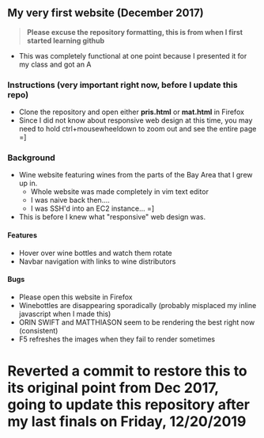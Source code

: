 
## My very first website (December 2017)
> **Please excuse the repository formatting, this is from when I first started learning github**
 - This was completely functional at one point because I presented it for my class and got an A

### Instructions (__very important__ right now, before I update this repo)
- Clone the repository and open either **pris.html** or **mat.html** in Firefox
- Since I did not know about responsive web design at this time, you may need to hold ctrl+mousewheeldown to zoom out and see the entire page =]


### Background
- Wine website featuring wines from the parts of the Bay Area that I grew up in.
  - Whole website was made completely in vim text editor
  - I was naive back then....
  - I was SSH'd into an EC2 instance... =]
- This is before I knew what "responsive" web design was.

#### Features
- Hover over wine bottles and watch them rotate
- Navbar navigation with links to wine distributors

#### Bugs
- Please open this website in Firefox
- Winebottles are disappearing sporadically (probably misplaced my inline javascript when I made this)
- ORIN SWIFT and MATTHIASON seem to be rendering the best right now (consistent)
- F5 refreshes the images when they fail to render sometimes

# Reverted a commit to restore this to its original point from Dec 2017, going to update this repository after my last finals on Friday, 12/20/2019


